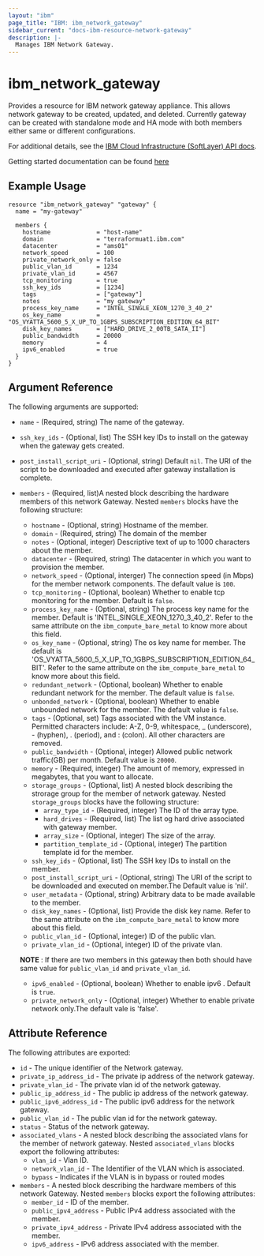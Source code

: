 ```yaml
---
layout: "ibm"
page_title: "IBM: ibm_network_gateway"
sidebar_current: "docs-ibm-resource-network-gateway"
description: |-
  Manages IBM Network Gateway.
---
```


# ibm\_network_gateway

Provides a resource for IBM network gateway appliance. This allows network gateway to be created, updated, and deleted.
Currently gateway can be created with standalone mode and HA mode with both members either same or different configurations.

For additional details, see the [IBM Cloud Infrastructure (SoftLayer) API docs](http://sldn.softlayer.com/reference/services/SoftLayer_Network_Gateway).

Getting started documentation can be found [here](https://console.bluemix.net/docs/infrastructure/virtual-router-appliance/getting-started.html#getting-started)

## Example Usage

```
resource "ibm_network_gateway" "gateway" {
  name = "my-gateway"

  members {
    hostname             = "host-name"
    domain               = "terraformuat1.ibm.com"
    datacenter           = "ams01"
    network_speed        = 100
    private_network_only = false
    public_vlan_id       = 1234
    private_vlan_id      = 4567
    tcp_monitoring       = true
    ssh_key_ids          = [1234]
    tags                 = ["gateway"]
    notes                = "my gateway"
    process_key_name     = "INTEL_SINGLE_XEON_1270_3_40_2"
    os_key_name          = "OS_VYATTA_5600_5_X_UP_TO_1GBPS_SUBSCRIPTION_EDITION_64_BIT"
    disk_key_names       = ["HARD_DRIVE_2_00TB_SATA_II"]
    public_bandwidth     = 20000
    memory               = 4
    ipv6_enabled         = true
  }
}

```

## Argument Reference

The following arguments are supported:

* `name` - (Required, string) The name of the gateway.
* `ssh_key_ids` - (Optional, list) The SSH key IDs to install on the gateway when the gateway gets created.
* `post_install_script_uri` - (Optional, string) Default `nil`. The URI of the script to be downloaded and executed after gateway installation is complete.
* `members` - (Required, list)A nested block describing the hardware members of this network Gateway.
Nested `members` blocks have the following structure:
  * `hostname` - (Optional, string) Hostname of the member.
  * `domain` - (Required, string) The domain of the member
  * `notes` - (Optional, integer) Descriptive text of up to 1000 characters about the member.
  * `datacenter` - (Required, string) The datacenter in which you want to provision the member.
  * `network_speed` - (Optional, interger) The connection speed (in Mbps) for the member network components. The default value is `100`.
  * `tcp_monitoring` - (Optional, boolean) Whether to enable tcp monitoring for the member. Default is `false`.
  * `process_key_name` - (Optional, string) The process key name for the member. Default is 'INTEL_SINGLE_XEON_1270_3_40_2'. Refer to the same attribute on the `ibm_compute_bare_metal` to know more about this field.
  * `os_key_name` - (Optional, string) The os key name for member. The default is 'OS_VYATTA_5600_5_X_UP_TO_1GBPS_SUBSCRIPTION_EDITION_64_BIT'. Refer to the same attribute on the `ibm_compute_bare_metal` to know more about this field.
  * `redundant_network` - (Optional, boolean) Whether to enable redundant network for the member. The default value is `false`.
  * `unbonded_network` - (Optional, boolean) Whether to enable unbounded network for the member. The default value is `false`.
  * `tags` - (Optional, set) Tags associated with the VM instance. Permitted characters include: A-Z, 0-9, whitespace, _ (underscore), - (hyphen), . (period), and : (colon). All other characters are removed.
  * `public_bandwidth` - (Optional, integer) Allowed public network traffic(GB) per month. Default value is `20000`.
  * `memory` - (Required, integer) The amount of memory, expressed in megabytes, that you want to allocate.
  * `storage_groups` - (Optional, list) A nested block describing the strorage group for the member of network gateway. Nested `storage_groups` blocks have the following structure:
    * `array_type_id` - (Required, integer) The ID of the array type.
    * `hard_drives` - (Required, list) The list og hard drive associated with gateway member.
    * `array_size` - (Optional, integer) The size of the array.
    * `partition_template_id` - (Optional, integer) The partition template id for the member.
  * `ssh_key_ids` - (Optional, list) The SSH key IDs to install on the member.
  * `post_install_script_uri` - (Optional, string) The URI of the script to be downloaded and executed on member.The Default value is 'nil'.
  * `user_metadata` - (Optional, string) Arbitrary data to be made available to the member.
  * `disk_key_names` - (Optional, list) Provide the disk key name. Refer to the same attribute on the `ibm_compute_bare_metal` to know more about this field.
  * `public_vlan_id` - (Optional, integer) ID of the public vlan.
  * `private_vlan_id` - (Optional, integer) ID of the private vlan.

  **NOTE** : If there are two members in this gateway then both should have same value for `public_vlan_id` and `private_vlan_id`.
  * `ipv6_enabled` - (Optional, boolean) Whether to enable ipv6 . Default is `true`.
  * `private_network_only` - (Optional, integer) Whether to enable private network only.The default vale is 'false'.

## Attribute Reference

The following attributes are exported:

* `id` - The unique identifier of the Network gateway.
* `private_ip_address_id` - The private ip address of the network gateway.
* `private_vlan_id` - The private vlan id of the network gateway.
* `public_ip_address_id` - The public ip address of the network gateway.
* `public_ipv6_address_id` - The public ipv6 address for the network gateway.
* `public_vlan_id` - The public vlan id for the network gateway.
* `status` - Status of the network gateway.
* `associated_vlans` - A nested block describing the associated vlans for the member of network gateway. Nested `associated_vlans` blocks export the following attributes:
  * `vlan_id` - Vlan ID.
  * `network_vlan_id` - The Identifier of the VLAN which is associated.
  * `bypass` -  Indicates if the VLAN is in bypass or routed modes
* `members` - A nested block describing the hardware members of this network Gateway.
Nested `members` blocks export the following attributes:
  * `member_id` -  ID of the member.
  * `public_ipv4_address` - Public IPv4 address associated with the member.
  * `private_ipv4_address` - Private IPv4 address associated with the member.
  * `ipv6_address` -  IPv6 address associated with the member.

